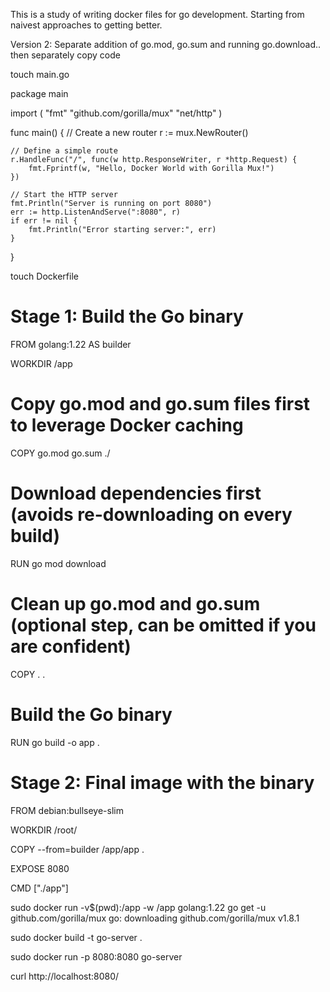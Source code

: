 This is a study of writing docker files for go development. 
Starting from naivest approaches to getting better. 


Version 2: Separate addition of go.mod, go.sum and running go.download.. then separately copy code  


touch main.go 


package main

import (
	"fmt"
	"github.com/gorilla/mux"
	"net/http"
)

func main() {
	// Create a new router
	r := mux.NewRouter()

	// Define a simple route
	r.HandleFunc("/", func(w http.ResponseWriter, r *http.Request) {
		fmt.Fprintf(w, "Hello, Docker World with Gorilla Mux!")
	})

	// Start the HTTP server
	fmt.Println("Server is running on port 8080")
	err := http.ListenAndServe(":8080", r)
	if err != nil {
		fmt.Println("Error starting server:", err)
	}
}



touch Dockerfile 

# Stage 1: Build the Go binary
FROM golang:1.22 AS builder

WORKDIR /app

# Copy go.mod and go.sum files first to leverage Docker caching
COPY go.mod go.sum ./

# Download dependencies first (avoids re-downloading on every build)
RUN go mod download

# Clean up go.mod and go.sum (optional step, can be omitted if you are confident)
<!-- RUN go mod tidy can be run with a removal container when the need is felt --> 

COPY . .

# Build the Go binary
RUN go build -o app .

# Stage 2: Final image with the binary
FROM debian:bullseye-slim

WORKDIR /root/

COPY --from=builder /app/app .

EXPOSE 8080

CMD ["./app"]



sudo docker run -v$(pwd):/app -w /app golang:1.22 go get -u github.com/gorilla/mux
go: downloading github.com/gorilla/mux v1.8.1


sudo docker build -t go-server . 

sudo docker run -p 8080:8080 go-server 

curl http://localhost:8080/
